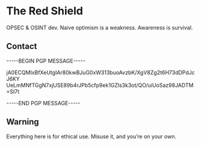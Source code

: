 # The Red Shield

OPSEC & OSINT dev. Naive optimism is a weakness. Awareness is survival.

## Contact

-----BEGIN PGP MESSAGE-----

jA0ECQMIxBfXeUtgIAr80kwBJuG0xW313buoAvzbK/XgV8Zg2t6H73dDPdJcJ6KY
UeLmMNfTGgN7xjUSE89b4rJPb5cfp9ek1GZls3k3ot/QO/uiUoSaz98JADTM
=SI7t

-----END PGP MESSAGE-----

## Warning

Everything here is for ethical use. Misuse it, and you’re on your own.

